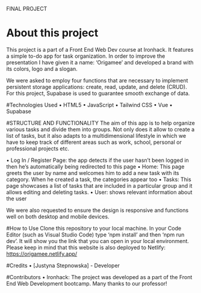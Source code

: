FINAL PROJECT
# About this project
This project is a part of a Front End Web Dev course at Ironhack.
It features a simple to-do app for task organization. In order to improve the presentation I have given it a name: ‘Origamee’ and developed a brand with its colors, logo and a slogan.


We were asked to employ four functions that are necessary to implement persistent storage applications: create, read, update, and delete (CRUD). For this project, Supabase is used to guarantee smooth exchange of data.


#Technologies Used
   •   HTML5
   •   JavaScript
   •   Tailwind CSS
   •   Vue
   •   Supabase


#STRUCTURE AND FUNCTIONALITY
The aim of this app is to help organize various tasks and divide them into groups. Not only does it allow to create a list of tasks, but it also adapts to a multidimensional lifestyle in which we have to keep track of different areas such as work, school, personal or professional projects etc.


   •   Log In / Register Page: the app detects if the user hasn’t been logged in then he’s automatically being redirected to this page
   •   Home: This page greets the user by name and welcomes him to add a new task with its category. When he created a task, the categories appear too
   •   Tasks: This page showcases a list of tasks that are included in a particular group and it allows editing and deleting tasks.
   •   User: shows relevant information about the user


We were also requested to ensure the design is responsive and functions well on both desktop and mobile devices.


#How to Use
       Clone this repository to your local machine.
       In your Code Editor (such as Visual Studio Code) type ‘npm install’ and then ‘npm run dev’. It will show you the link that you can open in your local environment. Please keep in mind that this website is also deployed to Netlify:
https://origamee.netlify.app/


#Credits
   •   [Justyna Stepnowska] - Developer


#Contributors
   •   Ironhack: The project was developed as a part of the Front End Web Development bootcamp. Many thanks to our professor!

